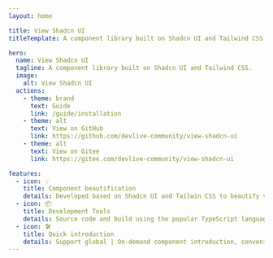 ```yaml
---
layout: home

title: View Shadcn UI
titleTemplate: A component library built on Shadcn UI and Tailwind CSS.

hero:
  name: View Shadcn UI
  tagline: A component library built on Shadcn UI and Tailwind CSS.
  image:
    alt: View Shadcn UI
  actions:
    - theme: brand
      text: Guide
      link: /guide/installation
    - theme: alt
      text: View on GitHub
      link: https://github.com/devlive-community/view-shadcn-ui
    - theme: alt
      text: View on Gitee
      link: https://gitee.com/devlive-community/view-shadcn-ui

features:
  - icon: 💡
    title: Component beautification
    details: Developed based on Shadcn UI and Tailwin CSS to beautify various underlying components
  - icon: 📦
    title: Development Tools
    details: Source code and build using the popular TypeScript language and the Vite build tool
  - icon: 🛠️
    title: Quick introduction
    details: Support global | On-demand component introduction, convenient and fast development and testing
---
```

